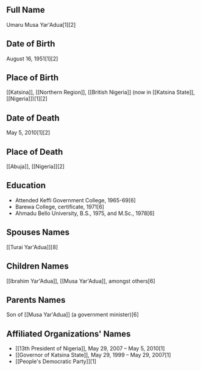 ## Full Name
Umaru Musa Yar'Adua[1][2]

## Date of Birth
August 16, 1951[1][2]

## Place of Birth
[[Katsina]], [[Northern Region]], [[British Nigeria]] (now in [[Katsina State]], [[Nigeria]])[1][2]

## Date of Death
May 5, 2010[1][2]

## Place of Death
[[Abuja]], [[Nigeria]][2]

## Education
- Attended Keffi Government College, 1965-69[6]
- Barewa College, certificate, 1971[6]
- Ahmadu Bello University, B.S., 1975, and M.Sc., 1978[6]

## Spouses Names
[[Turai Yar'Adua]][8]

## Children Names
[[Ibrahim Yar'Adua]], [[Musa Yar'Adua]], amongst others[6]

## Parents Names
Son of [[Musa Yar'Adua]] (a government minister)[6]

## Affiliated Organizations' Names
- [[13th President of Nigeria]], May 29, 2007 – May 5, 2010[1]
- [[Governor of Katsina State]], May 29, 1999 – May 29, 2007[1]
- [[People's Democratic Party]][1]

